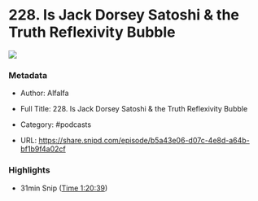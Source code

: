 # 228. Is Jack Dorsey Satoshi & the Truth Reflexivity Bubble

![](https://wsrv.nl/?url=https%3A%2F%2Fd3t3ozftmdmh3i.cloudfront.net%2Fstaging%2Fpodcast_uploaded_nologo%2F36428679%2F36428679-1696574080148-6272a35f49c17.jpg&w=100&h=100)

### Metadata

- Author: Alfalfa
- Full Title: 228. Is Jack Dorsey Satoshi & the Truth Reflexivity Bubble
- Category: #podcasts



- URL: https://share.snipd.com/episode/b5a43e06-d07c-4e8d-a64b-bf1b9f4a02cf

### Highlights

- 31min Snip ([Time 1:20:39](https://share.snipd.com/snip/d1390ffe-5079-4d54-8f65-d182dd6d3446))
